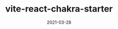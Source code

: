 ---
title: vite-react-chakra-starter
projectLink: https://vite-react-chakra-starter.sznm.dev
repoLink: https://github.com/agustinusnathaniel/vite-react-chakra-starter
description: template to initialize vite react-ts app with Chakra UI setup
date: "2021-03-28"
icon: "/app_icons/nextarter-chakra.svg"
projectType: 'templates'
stacks:
  - vite
  - react
  - chakra-ui
---